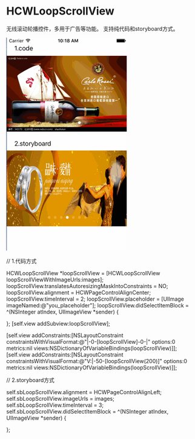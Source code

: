 # HCWLoopScrollView
无线滚动轮播控件，多用于广告等功能。
支持纯代码和storyboard方式。

![image](https://github.com/huangchangweng/HCWLoopScrollView/blob/master/HCWLoopScrollView.gif) 

// 1.代码方式

HCWLoopScrollView *loopScrollView = [HCWLoopScrollView loopScrollViewWithImageUrls:images];
loopScrollView.translatesAutoresizingMaskIntoConstraints = NO;
loopScrollView.alignment = HCWPageControlAlignCenter;
loopScrollView.timeInterval = 2;
loopScrollView.placeholder = [UIImage imageNamed:@"you_placeholder"];
loopScrollView.didSelectItemBlock = ^(NSInteger atIndex, UIImageView *sender) {

};
[self.view addSubview:loopScrollView];

[self.view addConstraints:[NSLayoutConstraint constraintsWithVisualFormat:@"|-0-[loopScrollView]-0-|" options:0 metrics:nil views:NSDictionaryOfVariableBindings(loopScrollView)]];
[self.view addConstraints:[NSLayoutConstraint constraintsWithVisualFormat:@"V:|-50-[loopScrollView(200)]" options:0 metrics:nil views:NSDictionaryOfVariableBindings(loopScrollView)]];


// 2.storyboard方式

self.sbLoopScrollView.alignment = HCWPageControlAlignLeft;
self.sbLoopScrollView.imageUrls = images;
self.sbLoopScrollView.timeInterval = 3;
self.sbLoopScrollView.didSelectItemBlock = ^(NSInteger atIndex, UIImageView *sender) {

};
